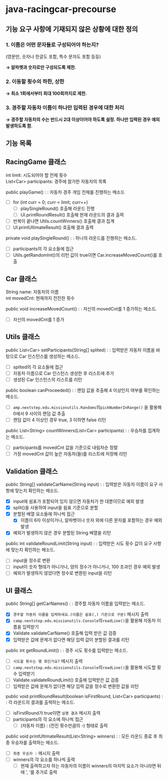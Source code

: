 # java-racingcar-precourse
## 기능 요구 사항에 기재되지 않은 상황에 대한 정의

### 1. 이름은 어떤 문자들로 구성되어야 하는지?

  (영문만, 숫자나 한글도 포함, 특수 문자도 포함 등등)

  **→ 알파벳과 숫자로만 구성되도록 제한.**

### 2. 이동할 횟수의 하한, 상한

  **→ 최소 1회에서부터 최대 100회까지로 제한.**

### 3. 경주할 자동차 이름이 하나만 입력된 경우에 대한 처리
  **→ 경주할 자동차의 수는 반드시 2대 이상이어야 하도록 설정. 하나만 입력된 경우 예외 발생하도록 함.**

## 기능 목록

## RacingGame 클래스

int limit: 시도되어야 할 전체 횟수<br>
List\<Car> participants: 경주에 참가한 자동차의 목록

public playGame()
: \: 자동차 경주 게임 전체를 진행하는 메소드

- [ ]  for (int curr = 0; curr < limit; curr++)
    - [ ]  playSingleRound() 호출해 라운드 진행
    - [ ]  UI.printRoundResult() 호출해 현재 라운드의 결과 출력
- [ ]  반복이 끝나면 Utils.countWinners() 호출해 결과 집계
- [ ]  UI.printUltimateResult() 호출해 결과 출력

private void playSingleRound()
: \: 하나의 라운드를 진행하는 메소드.

- [ ]  participants의 각 요소들에 접근
- [ ]  Utils.getRandomInt()의 리턴 값이 true이면 Car.increaseMovedCount()를 호출

## Car 클래스

String name: 자동차의 이름<br>
int movedCnt: 현재까지 전진한 횟수

public void increaseMovedCount()
: \: 자신의 movedCnt를 1 증가하는 메소드.

- [ ] 자신의 movedCnt를 1 증가

## Utils 클래스

public List\<Car> setParticipants(String[] splited)
: \: 입력받은 자동차 이름을 바탕으로 Car 인스턴스를 생성하는 메소드.

- [ ]  splited의 각 요소들에 접근
- [ ]  자동차 이름으로 Car 인스턴스 생성한 후 리스트에 추가
- [ ]  생성된 Car 인스턴스의 리스트를 리턴

public boolean canProceeded()
: \: 랜덤 값을 추출해 4 이상인지 여부를 확인하는 메소드.

- [ ]  `amp.nextstep.edu.missionutils.Randoms`의`pickNumberInRange()` 을 활용해 0에서 9 사이의 랜덤 값 추출
- [ ]  랜덤 값이 4 이상인 경우 true, 3 이하면 false 리턴

public List\<String> countWinners(List\<Car> participants)
: \: 우승자를 집계하는 메소드.

- [ ]  participants를 movedCnt 값을 기준으로 내림차순 정렬
- [ ]  가장 movedCnt 값이 높은 자동차(들)를 리스트에 저장해 리턴

## Validation 클래스

public String[] validateCarName(String input)
: \: 입력받은 자동차 이름이 요구 사항에 맞는지 확인하는 메소드.

- [x]  input에 쉼표가 포함되어 있지 않으면 자동차가 한 대뿐이므로 예외 발생
- [x]  split()을 사용하여 input을 쉼표 기준으로 분할
- [x]  분할된 배열 요소들에 하나씩 접근
    - [x]  이름이 6자 이상이거나, 알파벳이나 숫자 외에 다른 문자를 포함하는 경우 예외 발생
- [x]  예외가 발생하지 않은 경우 분할된 String 배열을 리턴

public int validateRoundLimit(String input)
: \: 입력받은 시도 횟수 값이 요구 사항에 맞는지 확인하는 메소드.

- [ ]  input을 정수로 변환
- [ ]  input이 숫자 형태가 아니거나, 양의 정수가 아니거나, 100 초과인 경우 예외 발생
- [ ]  예외가 발생하지 않았다면 정수로 변환된 input을 리턴

## UI 클래스

public String[] getCarNames()
: \: 경주할 자동차 이름을 입력받는 메소드.

- [x]  `경주할 자동차 이름을 입력하세요.(이름은 쉼표(,) 기준으로 구분)` 메시지 출력
- [x]  `camp.nextstep.edu.missionutils.Console`의`readLine()`을 활용해 자동차 이름을 입력받기
- [x]  Validate.validateCarName() 호출해 입력 받은 값 검증
- [x]  입력받은 값에 문제가 없다면 해당 입력 값이 분할된 결과를 리턴

public int getRoundLimit()
: \: 경주 시도 횟수를 입력받는 메소드.

- [ ]  `시도할 횟수는 몇 회인가요?` 메시지 출력
- [ ]  `camp.nextstep.edu.missionutils.Console`의`readLine()`을 활용해 시도할 횟수 입력받기
- [ ]  Validate.validateRoundLimit() 호출해 입력받은 값 검증
- [ ]  입력받은 값에 문제가 없다면 해당 입력 값을 정수로 변환한 값을 리턴

public void printRoundResult(boolean isFirstRound, List\<Car> participants)
: \: 각 라운드의 결과를 출력하는 메소드.

- [ ]  isFirstRound가 true이면 `실행 결과` 메시지 출력
- [ ]  participants의 각 요소에 하나씩 접근
    - [ ]  (자동차 이름) : (전진 횟수만큼의 -) 형태로 출력

public void printUltimateResult(List\<String> winners)
: \: 모든 라운드 종료 후 최종 우승자를 출력하는 메소드.

- [ ]  `최종 우승자 :` 메시지 출력
- [ ]  winners의 각 요소를 하나씩 출력
    - [ ]  현재 출력하고자 하는 자동차의 이름이 winners의 마지막 요소가 아니라면 뒤에 ‘, ‘를 추가로 출력